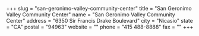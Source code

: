 +++
slug = "san-geronimo-valley-community-center"
title = "San Geronimo Valley Community Center"
name = "San Geronimo Valley Community Center"
address = "6350 Sir Francis Drake Boulevard"
city = "Nicasio"
state = "CA"
postal = "94963"
website = ""
phone = "415 488-8888"
fax = ""
+++
